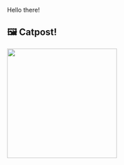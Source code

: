 Hello there!



## 🖼️ Catpost!

<sub>
    <img src="https://cdn2.thecatapi.com/images/zu1SJTIr5.jpg" height="256">
</sub>

